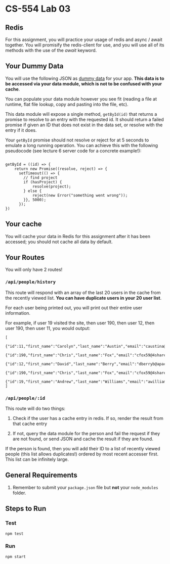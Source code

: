# CS-554 Lab 03

## Redis

For this assignment, you will practice your usage of redis and async / await together. You will promisify the redis-client for use, and you will use all of its methods with the use of the _await_ keyword.

## Your Dummy Data

You will use the following JSON as [dummy data](https://gist.github.com/philbarresi/5cf15393d245b38a2d86ce8207d5076c) for your app. **This data is to be accessed via your data module, which is not to be confused with your cache**.

You can populate your data module however you see fit (reading a file at runtime, flat file lookup, copy and pasting into the file, etc).

This data module will expose a single method, `getById(id)` that returns a promise to resolve to an entry with the requested id. It should return a failed promise if given an ID that does not exist in the data set, or resolve with the entry if it does.

Your `getById` promise should not resolve or reject for at 5 seconds to emulate a long running operation. You can achieve this with the following pseudocode (see lecture 6 server code for a concrete example!):

```none

getById = ((id) => {
    return new Promise((resolve, reject) => {
      setTimeout(() => {
        // find project
        if (hasProject) {
            resolve(project);
        } else {
            reject(new Error("something went wrong"));
        }}, 5000);
      });
})
```

## Your cache

You will cache your data in Redis for this assignment after it has been accessed; you should not cache all data by default.

## Your Routes

You will only have 2 routes!

### `/api/people/history`

This route will respond with an array of the last 20 users in the cache from the recently viewed list. **You can have duplicate users in your 20 user list**.

For each user being printed out, you will print out their entire user information.

For example, if user 19 visited the site, then user 190, then user 12, then user 190, then user 11, you would output:

```none
[
    {"id":11,"first_name":"Carolyn","last_name":"Austin","email":"caustina@cloudflare.com","gender":"Female","ip_address":"107.126.74.59"},
    {"id":190,"first_name":"Chris","last_name":"Fox","email":"cfox59@4shared.com","gender":"Male","ip_address":"23.186.9.97"},
    {"id":12,"first_name":"David","last_name":"Berry","email":"dberryb@apache.org","gender":"Male","ip_address":"169.242.213.17"},
    {"id":190,"first_name":"Chris","last_name":"Fox","email":"cfox59@4shared.com","gender":"Male","ip_address":"23.186.9.97"},
    {"id":19,"first_name":"Andrew","last_name":"Williams","email":"awilliamsi@mlb.com","gender":"Male","ip_address":"191.131.32.57"}
]
```

### `/api/people/:id`

This route will do two things:

1) Check if the user has a cache entry in redis. If so, render the result from that cache entry

2) If not, query the data module for the person and fail the request if they are not found, or send JSON and cache the result if they are found.

If the person is found, then you will add their ID to a list of recently viewed people (this list allows duplicates!) ordered by most recent accesser first. This list can be infinitely large.

## General Requirements

1. Remember to submit your `package.json` file but **not** your `node_modules` folder.

## Steps to Run

### Test

`npm test`

### Run

`npm start`